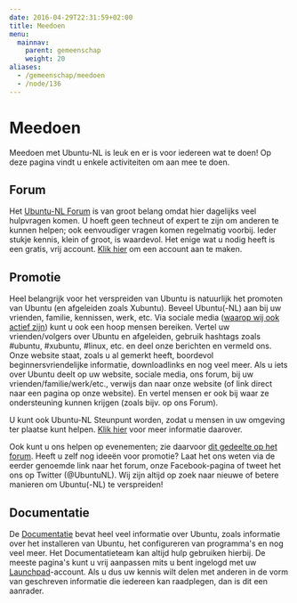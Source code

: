 ```yaml
---
date: 2016-04-29T22:31:59+02:00
title: Meedoen
menu:
  mainnav:
    parent: gemeenschap
    weight: 20
aliases:
  - /gemeenschap/meedoen
  - /node/136
---
```

# Meedoen
Meedoen met Ubuntu-NL is leuk en er is voor iedereen wat te doen! Op deze pagina vindt u enkele activiteiten om aan mee te doen.

## Forum
Het [Ubuntu-NL Forum](https://forum.ubuntu-nl.org/) is van groot belang omdat hier dagelijks veel hulpvragen komen. U hoeft geen techneut of expert te zijn om anderen te kunnen helpen; ook eenvoudiger vragen komen regelmatig voorbij. Ieder stukje kennis, klein of groot, is waardevol. Het enige wat u nodig heeft is een gratis, vrij account. [Klik hier](https://forum.ubuntu-nl.org/index.php?action=register) om een account aan te maken.

## Promotie
Heel belangrijk voor het verspreiden van Ubuntu is natuurlijk het promoten van Ubuntu (en afgeleiden zoals Xubuntu). Beveel Ubuntu(-NL) aan bij uw vrienden, familie, kennissen, werk, etc. Via sociale media ([waarop wij ook actief zijn](/nieuws)) kunt u ook een hoop mensen bereiken. Vertel uw vrienden/volgers over Ubuntu en afgeleiden, gebruik hashtags zoals #ubuntu, #xubuntu, #linux, etc. en deel onze berichten en vermeld ons.
Onze website staat, zoals u al gemerkt heeft, boordevol beginnersvriendelijke informatie, downloadlinks en nog veel meer. Als u iets over Ubuntu deelt op uw website, sociale media, ons forum, bij uw vrienden/familie/werk/etc., verwijs dan naar onze website (of link direct naar een pagina op onze website). En vertel mensen er ook bij waar ze ondersteuning kunnen krijgen (zoals bijv. op ons Forum).

U kunt ook Ubuntu-NL Steunpunt worden, zodat u mensen in uw omgeving ter plaatse kunt helpen. [Klik hier](/steunpunten) voor meer informatie daarover.

Ook kunt u ons helpen op evenementen; zie daarvoor [dit gedeelte op het forum](https://forum.ubuntu-nl.org/index.php?board=40.0). Heeft u zelf nog ideeën voor promotie? Laat het ons weten via de eerder genoemde link naar het forum, onze Facebook-pagina of tweet het ons op Twitter (@UbuntuNL). Wij zijn altijd op zoek naar nieuwe of betere manieren om Ubuntu(-NL) te verspreiden!

## Documentatie
De [Documentatie](http://wiki.ubuntu-nl.org/) bevat heel veel informatie over Ubuntu, zoals informatie over het installeren van Ubuntu, het configureren van programma's en nog veel meer. Het Documentatieteam kan altijd hulp gebruiken hierbij. De meeste pagina's kunt u vrij aanpassen mits u bent ingelogd met uw [Launchpad](https://www.launchpad.net/)-account. Als u dus uw kennis wilt delen met anderen in de vorm van geschreven informatie die iedereen kan raadplegen, dan is dit een aanrader.

<!-- FIXME Mwanzo is weg, vertaalteam toevoegen. -->

